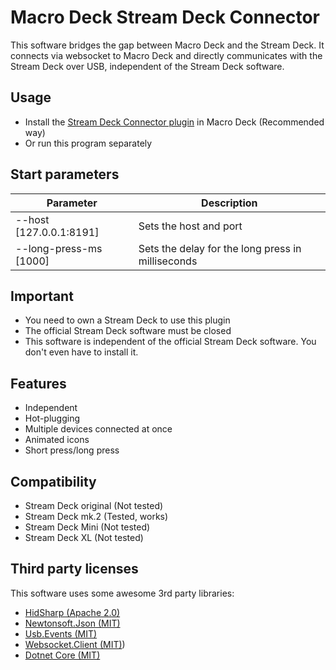 # Macro Deck Stream Deck Connector
This software bridges the gap between Macro Deck and the Stream Deck.
It connects via websocket to Macro Deck and directly communicates with the Stream Deck over USB, independent of the Stream Deck software.

## Usage
- Install the [Stream Deck Connector plugin](https://github.com/Macro-Deck-org/Stream-Deck-Connector-Plugin) in Macro Deck (Recommended way)
- Or run this program separately

## Start parameters
| Parameter | Description |
| --- | --- |
| --host [127.0.0.1:8191] | Sets the host and port |
| --long-press-ms [1000] | Sets the delay for the long press in milliseconds |

## Important
- You need to own a Stream Deck to use this plugin
- The official Stream Deck software must be closed
- This software is independent of the official Stream Deck software. You don't even have to install it.

## Features
- Independent
- Hot-plugging
- Multiple devices connected at once
- Animated icons
- Short press/long press

## Compatibility
- Stream Deck original (Not tested)
- Stream Deck mk.2 (Tested, works)
- Stream Deck Mini (Not tested)
- Stream Deck XL (Not tested)


## Third party licenses
This software uses some awesome 3rd party libraries:
- [HidSharp (Apache 2.0)](https://www.zer7.com/software/hidsharp)
- [Newtonsoft.Json (MIT)](https://www.newtonsoft.com/json)
- [Usb.Events (MIT)](https://github.com/Jinjinov/Usb.Events)
- [Websocket.Client (MIT)](https://github.com/Marfusios/websocket-client))
- [Dotnet Core (MIT)](https://github.com/dotnet/core)
